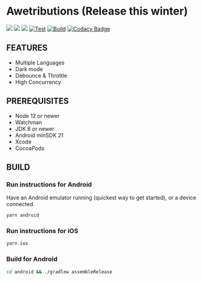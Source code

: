 # Awetributions (Release this winter)

[![](https://img.shields.io/github/license/shensven/Awetributions)](./LICENSE)
[![](https://img.shields.io/github/package-json/dependency-version/shensven/Awetributions/react)](./package.json)
[![](https://img.shields.io/github/package-json/dependency-version/shensven/Awetributions/react-native)](./package.json)
[![Test](https://github.com/shensven/Awetributions/actions/workflows/dev.yml/badge.svg?branch=dev)](https://github.com/shensven/Awetributions/actions/workflows/dev.yml)
[![Build](https://github.com/shensven/Awetributions/actions/workflows/main.yml/badge.svg)](https://github.com/shensven/Awetributions/actions/workflows/main.yml)
[![Codacy Badge](https://api.codacy.com/project/badge/Grade/38ba286740994a94ad75d9fcf3b2310b)](https://app.codacy.com/gh/shensven/Awetributions?utm_source=github.com&utm_medium=referral&utm_content=shensven/Awetributions&utm_campaign=Badge_Grade_Settings)

## FEATURES

-   Multiple Languages
-   Dark mode
-   Debounce & Throttle
-   High Concurrency

## PREREQUISITES

-   Node 12 or newer
-   Watchman
-   JDK 8 or newer
-   Android minSDK 21
-   Xcode
-   CocoaPods

## BUILD

### Run instructions for Android

Have an Android emulator running (quickest way to get started), or a device connected.

```sh
yarn android
```

### Run instructions for iOS

```sh
yarn ios
```

### Build for Android

```sh
cd android && ./gradlew assembleRelease
```
